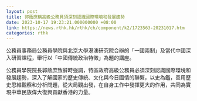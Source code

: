 ```yaml
---
layout: post
title: 郭蔭庶稱高級公務員須深刻認識國際環境和發展趨勢
date: 2023-10-17 19:23:21.000000000 +08:00
link: https://news.rthk.hk/rthk/ch/component/k2/1723563-20231017.htm
categories: rthk
---
```


公務員事務局公務員學院與北京大學港澳研究院合辦的「一國兩制」及當代中國深入研習課程，舉行以「中國傳統政治特徵」為題的講座。

公務員學院院長郭蔭庶致辭時強調，特區政府高級公務員必須深刻認識國際環境和發展趨勢，深入了解國家的歷史傳統、文化與今日國情的聯繫，以史為鑑，善用歷史思維觀察和分析問題，從大局觀出發，在自身工作中發揮更大的作用，共同為實現中華民族偉大復興貢獻香港的力量。
